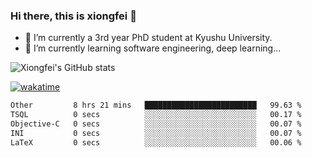 ### Hi there, this is xiongfei 👋


- 🔭 I’m currently a 3rd year PhD student at Kyushu University.
- 🌱 I’m currently learning software engineering, deep learning...

<!--
**X1on9f31/X1on9f31** is a ✨ _special_ ✨ repository because its `README.md` (this file) appears on your GitHub profile.
Here are some ideas to get you started:
-->

![Xiongfei's GitHub stats](https://github-readme-stats.vercel.app/api?username=X1on9f31)


[![wakatime](https://wakatime.com/badge/user/9e8d5516-d162-43e7-9563-87295d455a71.svg)](https://wakatime.com/@9e8d5516-d162-43e7-9563-87295d455a71)

<!--START_SECTION:waka-->

```txt
Other         8 hrs 21 mins   █████████████████████████   99.63 %
TSQL          0 secs          ░░░░░░░░░░░░░░░░░░░░░░░░░   00.17 %
Objective-C   0 secs          ░░░░░░░░░░░░░░░░░░░░░░░░░   00.07 %
INI           0 secs          ░░░░░░░░░░░░░░░░░░░░░░░░░   00.07 %
LaTeX         0 secs          ░░░░░░░░░░░░░░░░░░░░░░░░░   00.06 %
```

<!--END_SECTION:waka-->

